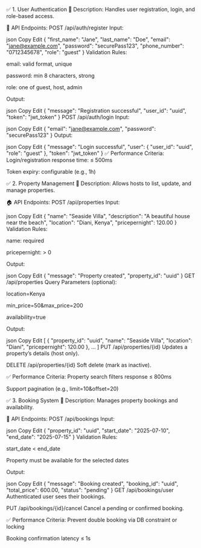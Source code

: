 ✅ 1. User Authentication
📌 Description:
Handles user registration, login, and role-based access.

🔐 API Endpoints:
POST /api/auth/register
Input:

json
Copy
Edit
{
  "first_name": "Jane",
  "last_name": "Doe",
  "email": "jane@example.com",
  "password": "securePass123",
  "phone_number": "0712345678",
  "role": "guest"
}
Validation Rules:

email: valid format, unique

password: min 8 characters, strong

role: one of guest, host, admin

Output:

json
Copy
Edit
{
  "message": "Registration successful",
  "user_id": "uuid",
  "token": "jwt_token"
}
POST /api/auth/login
Input:

json
Copy
Edit
{
  "email": "jane@example.com",
  "password": "securePass123"
}
Output:

json
Copy
Edit
{
  "message": "Login successful",
  "user": {
    "user_id": "uuid",
    "role": "guest"
  },
  "token": "jwt_token"
}
✅ Performance Criteria:
Login/registration response time: ≤ 500ms

Token expiry: configurable (e.g., 1h)

✅ 2. Property Management
📌 Description:
Allows hosts to list, update, and manage properties.

🏠 API Endpoints:
POST /api/properties
Input:

json
Copy
Edit
{
  "name": "Seaside Villa",
  "description": "A beautiful house near the beach",
  "location": "Diani, Kenya",
  "pricepernight": 120.00
}
Validation Rules:

name: required

pricepernight: > 0

Output:

json
Copy
Edit
{
  "message": "Property created",
  "property_id": "uuid"
}
GET /api/properties
Query Parameters (optional):

location=Kenya

min_price=50&max_price=200

availability=true

Output:

json
Copy
Edit
[
  {
    "property_id": "uuid",
    "name": "Seaside Villa",
    "location": "Diani",
    "pricepernight": 120.00
  },
  ...
]
PUT /api/properties/{id}
Updates a property’s details (host only).

DELETE /api/properties/{id}
Soft delete (mark as inactive).

✅ Performance Criteria:
Property search filters response ≤ 800ms

Support pagination (e.g., limit=10&offset=20)

✅ 3. Booking System
📌 Description:
Manages property bookings and availability.

📅 API Endpoints:
POST /api/bookings
Input:

json
Copy
Edit
{
  "property_id": "uuid",
  "start_date": "2025-07-10",
  "end_date": "2025-07-15"
}
Validation Rules:

start_date < end_date

Property must be available for the selected dates

Output:

json
Copy
Edit
{
  "message": "Booking created",
  "booking_id": "uuid",
  "total_price": 600.00,
  "status": "pending"
}
GET /api/bookings/user
Authenticated user sees their bookings.

PUT /api/bookings/{id}/cancel
Cancel a pending or confirmed booking.

✅ Performance Criteria:
Prevent double booking via DB constraint or locking

Booking confirmation latency ≤ 1s

